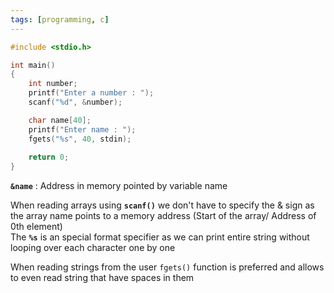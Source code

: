 ```yaml
---
tags: [programming, c]
---
```


````c
#include <stdio.h>

int main()
{
	int number;
	printf("Enter a number : ");
	scanf("%d", &number);

	char name[40];
	printf("Enter name : ");
	fgets("%s", 40, stdin);
	
	return 0;
}
````

**`&name`** : Address in memory pointed by variable name

When reading arrays using **`scanf()`** we don't have to specify the & sign as the array name points to a memory address (Start of the array/ Address of 0th element)  
The **`%s`** is an special format specifier as we can print entire string without looping over each character one by one

When reading strings from the user `fgets()` function is preferred and allows to even read string that have spaces in them
